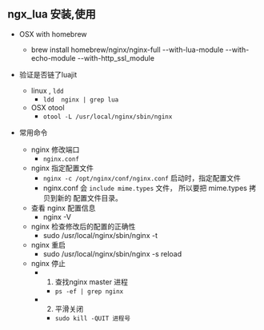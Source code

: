 ## ngx_lua 安装,使用

 - OSX with homebrew 
 	- brew install homebrew/nginx/nginx-full --with-lua-module --with-echo-module --with-http_ssl_module

 - 验证是否链了luajit
 	- linux , `ldd`
 		- `ldd  nginx | grep lua`
 	- OSX otool
 		- `otool -L /usr/local/nginx/sbin/nginx`

 - 常用命令
 	- nginx 修改端口
 		- `nginx.conf`
 	- nginx 指定配置文件
 		- `nginx -c /opt/nginx/conf/nginx.conf` 启动时，指定配置文件	
 		- nginx.conf 会 `include mime.types` 文件， 所以要把 mime.types 拷贝到新的 配置文件目录。
 	- 查看 nginx 配置信息
 		- nginx -V	
 	- nginx 检查修改后的配置的正确性
 		- sudo /usr/local/nginx/sbin/nginx -t
 	- nginx 重启
		- sudo /usr/local/nginx/sbin/nginx -s reload
	- nginx 停止
		- 1. 查找nginx master 进程
			- `ps -ef | grep nginx`
		- 2. 平滑关闭 
			- `sudo kill -QUIT 进程号`		 	